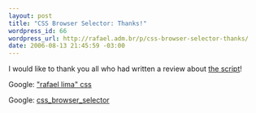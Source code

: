 ```yaml
--- 
layout: post
title: "CSS Browser Selector: Thanks!"
wordpress_id: 66
wordpress_url: http://rafael.adm.br/p/css-browser-selector-thanks/
date: 2006-08-13 21:45:59 -03:00
---
```

I would like to thank you all who had written a review about <a href="http://rafael.adm.br/css_browser_selector">the script</a>!

Google: <a href="http://www.google.com/search?hs=t0P&hl=en&lr=&client=firefox-a&rls=org.mozilla%3Aen-US%3Aofficial&q=%22rafael+lima%22+css&btnG=Search">"rafael lima" css</a>

Google: <a href="http://www.google.com/search?hs=ugk&hl=en&lr=&client=firefox-a&rls=org.mozilla%3Aen-US%3Aofficial&q=css_browser_selector&btnG=Search">css_browser_selector</a>
